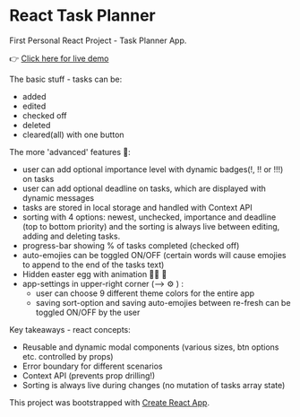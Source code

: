 # React Task Planner

First Personal React Project - Task Planner App.

👉 [Click here for live demo](https://lambent-sprite-2d4ce8.netlify.app/)

The basic stuff - tasks can be:
- added
- edited
- checked off
- deleted 
- cleared(all) with one button 

The more 'advanced' features 🤔:
- user can add optional importance level with dynamic badges(!, !! or !!!) on tasks
- user can add optional deadline on tasks, which are displayed with dynamic messages 
- tasks are stored in local storage and handled with Context API
- sorting with 4 options: newest, unchecked, importance and deadline (top to bottom priority)
and the sorting is always live between editing, adding and deleting tasks.
- progress-bar showing % of tasks completed (checked off)
- auto-emojies can be toggled ON/OFF (certain words will cause emojies to append to the end of the tasks text)
- Hidden easter egg with animation 🙇‍♂️ 🎊 
- app-settings in upper-right corner (--> ⚙️ ) :
    - user can choose 9 different theme colors for the entire app
    - saving sort-option and saving auto-emojies between re-fresh can be toggled ON/OFF by the user

Key takeaways - react concepts:
- Reusable and dynamic modal components (various sizes, btn options etc. controlled by props)
- Error boundary for different scenarios
- Context API (prevents prop drilling!)
- Sorting is always live during changes (no mutation of tasks array state)
 
This project was bootstrapped with [Create React App](https://github.com/facebook/create-react-app).

